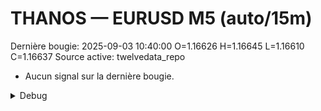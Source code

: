 # THANOS — EURUSD M5 (auto/15m)
Dernière bougie: 2025-09-03 10:40:00  O=1.16626  H=1.16645  L=1.16610  C=1.16637
Source active: twelvedata_repo

- Aucun signal sur la dernière bougie.

<details><summary>Debug</summary>

- TD_API_KEY manquant.

</details>